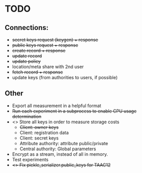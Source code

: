 # TODO

## Connections:
- ~~secret keys request (keygen) + response~~
- ~~public keys request + response~~
- ~~create record + response~~
- ~~update record~~
- ~~update policy~~
- location/meta share with 2nd user
- ~~fetch record + response~~
- update keys (from authorities to users, if possible)

## Other
- Export all measurement in a helpful format
- ~~Run each experiment in a subprocess to enable CPU usage determination~~
- <> Store all keys in order to measure storage costs
    - ~~Client: owner keys~~
    - Client: registration data
    - Client: secret keys
    - Attribute authority: attribute public/private
    - Central authority: Global parameters
- Encrypt as a stream, instead of all in memory.
- Test experiments
- ~~<> Fix pickle_serializer.public_keys for TAAC12~~
